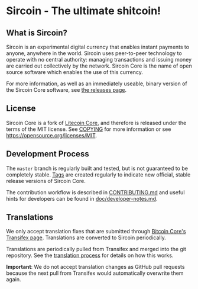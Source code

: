 Sircoin - The ultimate shitcoin!
=====================================


What is Sircoin?
----------------

Sircoin is an experimental digital currency that enables instant payments to
anyone, anywhere in the world. Sircoin uses peer-to-peer technology to operate
with no central authority: managing transactions and issuing money are carried
out collectively by the network. Sircoin Core is the name of open source
software which enables the use of this currency.

For more information, as well as an immediately useable, binary version of
the Sircoin Core software, see [the releases page](https://github.com/sys-256/sircoin/releases).

License
-------

Sircoin Core is a fork of [Litecoin Core](https://github.com/litecoin-project/litecoin), and therefore is released under the terms of the MIT license. See [COPYING](COPYING) for more
information or see https://opensource.org/licenses/MIT.

Development Process
-------------------

The `master` branch is regularly built and tested, but is not guaranteed to be
completely stable. [Tags](https://github.com/sys-256/sircoin/tags) are created
regularly to indicate new official, stable release versions of Sircoin Core.

The contribution workflow is described in [CONTRIBUTING.md](CONTRIBUTING.md)
and useful hints for developers can be found in [doc/developer-notes.md](doc/developer-notes.md).

Translations
------------

We only accept translation fixes that are submitted through [Bitcoin Core's Transifex page](https://www.transifex.com/projects/p/bitcoin/).
Translations are converted to Sircoin periodically.

Translations are periodically pulled from Transifex and merged into the git repository. See the
[translation process](doc/translation_process.md) for details on how this works.

**Important**: We do not accept translation changes as GitHub pull requests because the next
pull from Transifex would automatically overwrite them again.
